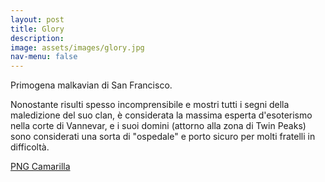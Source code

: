 ```yaml
---
layout: post
title: Glory
description:
image: assets/images/glory.jpg
nav-menu: false
---
```


Primogena malkavian di San Francisco.

Nonostante risulti spesso incomprensibile e mostri tutti i segni della maledizione del suo clan, è considerata la massima esperta d'esoterismo nella corte di Vannevar, e i suoi domini (attorno alla zona di Twin Peaks) sono considerati una sorta di "ospedale" e porto sicuro per molti fratelli in difficoltà.  

<a href="xabacadabra.com/cursed-legacy/png-camarilla.html" class="button back">PNG Camarilla</a>